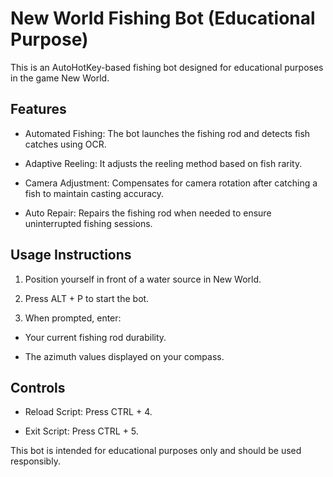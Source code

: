 # New World Fishing Bot (Educational Purpose)

This is an AutoHotKey-based fishing bot designed for educational purposes in the game New World.

## Features

- Automated Fishing: The bot launches the fishing rod and detects fish catches using OCR.

- Adaptive Reeling: It adjusts the reeling method based on fish rarity.

- Camera Adjustment: Compensates for camera rotation after catching a fish to maintain casting accuracy.

- Auto Repair: Repairs the fishing rod when needed to ensure uninterrupted fishing sessions.

## Usage Instructions

1. Position yourself in front of a water source in New World.

2. Press ALT + P to start the bot.

3. When prompted, enter:

- Your current fishing rod durability.

- The azimuth values displayed on your compass.

## Controls

- Reload Script: Press CTRL + 4.

- Exit Script: Press CTRL + 5.

This bot is intended for educational purposes only and should be used responsibly.

